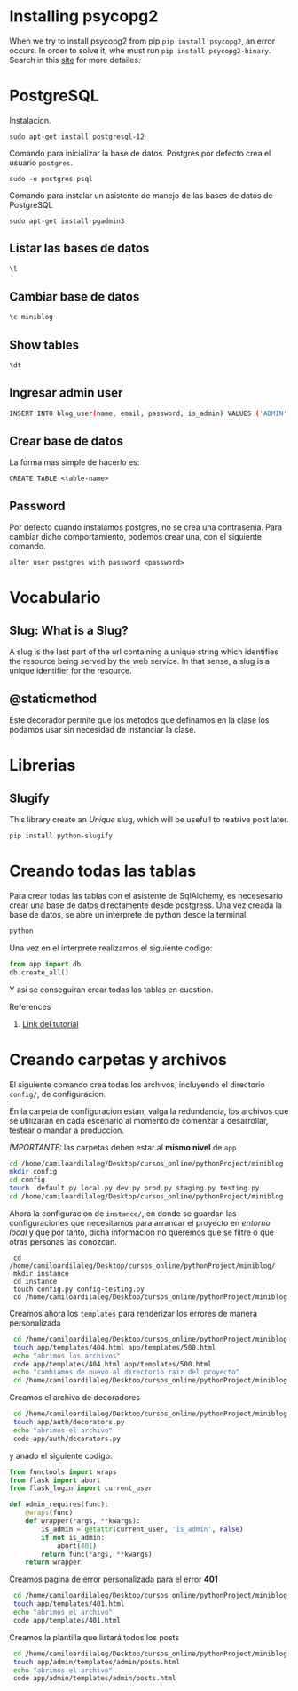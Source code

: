 # Installing psycopg2

When we try to install psycopg2 from pip `pip install psycopg2`, an error occurs. In order to solve it, whe must run `pip install psycopg2-binary`. Search in this [site](https://www.psycopg.org/docs/install.html) for more detailes. 

# PostgreSQL

Instalacion.

```
sudo apt-get install postgresql-12
```

Comando para inicializar la base de datos. Postgres por defecto crea el usuario `postgres`.

```
sudo -u postgres psql
```

Comando para instalar un asistente de manejo de las bases de datos de PostgreSQL

```
sudo apt-get install pgadmin3
```

## Listar las bases de datos

```bash
\l
```

## Cambiar base de datos

```bash
\c miniblog
```

## Show tables

```bash
\dt
```

## Ingresar admin user

```bash
INSERT INTO blog_user(name, email, password, is_admin) VALUES ('ADMIN', 'admin@xyz.com', 'pbkdf2:sha256:150000$5oClIM0i$c155be080802a2299bf20f891ea9e542c8fb11ea4a5927d390c36d2d91252a60', TRUE);
```

## Crear base de datos

La forma mas simple de hacerlo es:

```
CREATE TABLE <table-name>
```

## Password

Por defecto cuando instalamos postgres, no se crea una contrasenia. Para cambiar dicho comportamiento, podemos crear una, con el siguiente comando.

```
alter user postgres with password <password>
```


# Vocabulario

## Slug: What is a Slug?

A slug is the last part of the url containing a unique string which identifies the resource being served by the web service. In that sense, a slug is a unique identifier for the resource.

## @staticmethod

Este decorador permite que los metodos que definamos en la clase los podamos usar sin necesidad de instanciar la clase.

# Librerias

## Slugify

This library create an _Unique_ slug, which will be usefull to reatrive post later.

```
pip install python-slugify
```

# Creando todas las tablas

Para crear todas las tablas con el asistente de SqlAlchemy, es necesesario crear una base de datos directamente desde postgress. Una vez creada la base de datos, se abre un interprete de python desde la terminal

```bash
python
```

Una vez en el interprete realizamos el siguiente codigo:

```python
from app import db
db.create_all()
```

Y asi se conseguiran crear todas las tablas en cuestion.

References 

1. [Link del tutorial](https://j2logo.com/tutorial-flask-espanol/)

# Creando carpetas y archivos

El siguiente comando crea todas los archivos, incluyendo el directorio `config/`, de configuracion.

En la carpeta de configuracion estan, valga la redundancia, los archivos que se utilizaran en cada escenario al momento de comenzar a desarrollar, testear o mandar a produccion.

*IMPORTANTE:* las carpetas deben estar al **mismo nivel** de `app`

``` bash
cd /home/camiloardilaleg/Desktop/cursos_online/pythonProject/miniblog
mkdir config
cd config
touch  default.py local.py dev.py prod.py staging.py testing.py
cd /home/camiloardilaleg/Desktop/cursos_online/pythonProject/miniblog
```

Ahora la configuracion de `instance/`, en donde se guardan las configuraciones que necesitamos para arrancar el proyecto en *entorno local* y que por tanto, dicha informacion no queremos que se filtre o que otras personas las conozcan.

```
 cd /home/camiloardilaleg/Desktop/cursos_online/pythonProject/miniblog/
 mkdir instance
 cd instance
 touch config.py config-testing.py
 cd /home/camiloardilaleg/Desktop/cursos_online/pythonProject/miniblog
```

Creamos ahora los `templates` para renderizar los errores de manera personalizada

```bash
 cd /home/camiloardilaleg/Desktop/cursos_online/pythonProject/miniblog
 touch app/templates/404.html app/templates/500.html
 echo "abrimos los archivos"
 code app/templates/404.html app/templates/500.html
 echo "cambiamos de nuevo al directorio raiz del proyecto"
 cd /home/camiloardilaleg/Desktop/cursos_online/pythonProject/miniblog
```

Creamos el archivo de decoradores

```bash
 cd /home/camiloardilaleg/Desktop/cursos_online/pythonProject/miniblog
 touch app/auth/decorators.py
 echo "abrimos el archivo"
 code app/auth/decorators.py
```

y anado el siguiente codigo:

```python
from functools import wraps
from flask import abort
from flask_login import current_user

def admin_requires(func):
    @wraps(func)
    def wrapper(*args, **kwargs):
        is_admin = getattr(current_user, 'is_admin', False)
        if not is_admin:
            abort(401)
        return func(*args, **kwargs)
    return wrapper
```

Creamos pagina de error personalizada para el error **401**

```bash
 cd /home/camiloardilaleg/Desktop/cursos_online/pythonProject/miniblog
 touch app/templates/401.html
 echo "abrimos el archivo"
 code app/templates/401.html
```

Creamos la plantilla que listará todos los posts
```bash
 cd /home/camiloardilaleg/Desktop/cursos_online/pythonProject/miniblog
 touch app/admin/templates/admin/posts.html
 echo "abrimos el archivo"
 code app/admin/templates/admin/posts.html
```